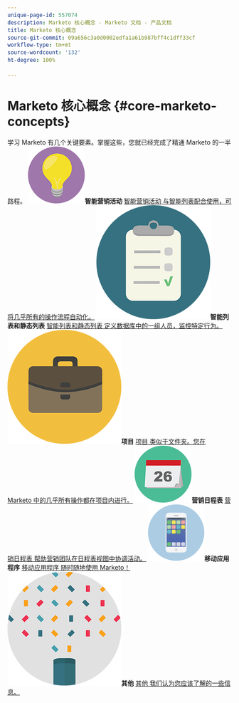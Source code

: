 ```yaml
---
unique-page-id: 557074
description: Marketo 核心概念 - Marketo 文档 - 产品文档
title: Marketo 核心概念
source-git-commit: 09a656c3a0d0002edfa1a61b987bff4c1dff33cf
workflow-type: tm+mt
source-wordcount: '132'
ht-degree: 100%

---
```



# Marketo 核心概念 {#core-marketo-concepts}

学习 Marketo 有几个关键要素。掌握这些，您就已经完成了精通 Marketo 的一半路程。
**![智能营销活动](assets/seo-01.png)智能营销活动** [智能营销活动 与智能列表配合使用，可将几乎所有的操作流程自动化。](https://docs.marketo.com/display/DOCS/Smart+Campaigns)     **![智能列表和静态列表](assets/office-35.png)智能列表和静态列表** [智能列表和静态列表 定义数据库中的一组人员，监控特定行为。](https://docs.marketo.com/display/DOCS/Smart+Lists+and+Static+Lists)     **![项目](assets/office-02.png)项目** [项目 类似于文件夹。您在 Marketo 中的几乎所有操作都在项目内进行。](https://docs.marketo.com/display/DOCS/Programs)     **![营销日程表](assets/office-10.png)营销日程表** [营销日程表 帮助营销团队在日程表视图中协调活动。](https://docs.marketo.com/display/DOCS/Marketing+Calendar)     **![移动应用程序](assets/mobile-apps.png)移动应用程序** [移动应用程序 随时随地使用 Marketo！](core-marketo-concepts/mobile-apps.md)     **![其他](assets/party-11.png)其他** [其他 我们认为您应该了解的一些信息。](https://docs.marketo.com/display/DOCS/Miscellaneous)
